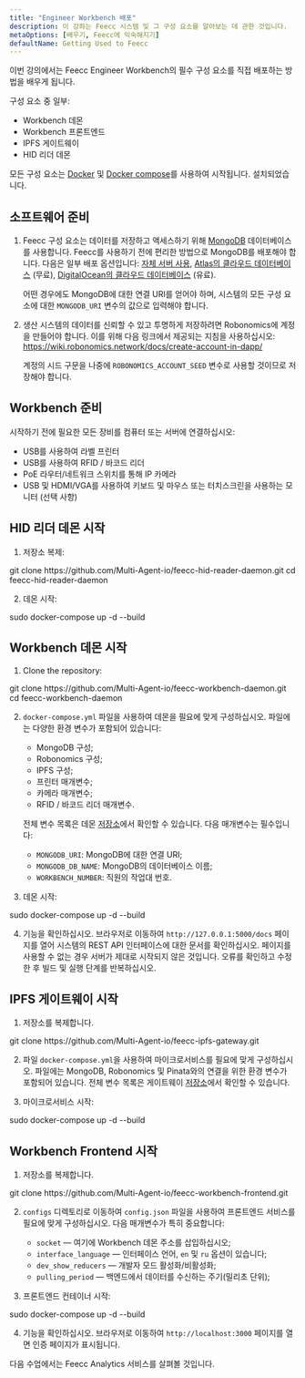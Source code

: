 ```yaml
---
title: "Engineer Workbench 배포"
description: 이 강좌는 Feecc 시스템 및 그 구성 요소를 알아보는 데 관한 것입니다.
metaOptions: [배우기, Feecc에 익숙해지기]
defaultName: Getting Used to Feecc
---
```


<RoboAcademyText fWeight="500">
이번 강의에서는 Feecc Engineer Workbench의 필수 구성 요소를 직접 배포하는 방법을 배우게 됩니다.
</RoboAcademyText>

구성 요소 중 일부:

- Workbench 데몬
- Workbench 프론트엔드
- IPFS 게이트웨이
- HID 리더 데몬

모든 구성 요소는 [Docker](https://docs.docker.com/engine/install/ubuntu/) 및 [Docker compose](https://docs.docker.com/compose/)를 사용하여 시작됩니다. 설치되었습니다.

## 소프트웨어 준비

1. Feecc 구성 요소는 데이터를 저장하고 액세스하기 위해 [MongoDB](https://www.mongodb.com/) 데이터베이스를 사용합니다. Feecc를 사용하기 전에 편리한 방법으로 MongoDB를 배포해야 합니다. 다음은 일부 배포 옵션입니다: [자체 서버 사용](https://www.mongodb.com/try/download/community), [Atlas의 클라우드 데이터베이스](https://www.mongodb.com/atlas) (무료), [DigitalOcean의 클라우드 데이터베이스](https://www.digitalocean.com/products/managed-databases-mongodb) (유료). 
    
    어떤 경우에도 MongoDB에 대한 연결 URI를 얻어야 하며, 시스템의 모든 구성 요소에 대한 `MONGODB_URI` 변수의 값으로 입력해야 합니다.
    
2. 생산 시스템의 데이터를 신뢰할 수 있고 투명하게 저장하려면 Robonomics에 계정을 만들어야 합니다. 이를 위해 다음 링크에서 제공되는 지침을 사용하십시오: https://wiki.robonomics.network/docs/create-account-in-dapp/
    
    계정의 시드 구문을 나중에 `ROBONOMICS_ACCOUNT_SEED` 변수로 사용할 것이므로 저장해야 합니다.

## Workbench 준비

시작하기 전에 필요한 모든 장비를 컴퓨터 또는 서버에 연결하십시오:

- USB를 사용하여 라벨 프린터
- USB를 사용하여 RFID / 바코드 리더
- PoE 라우터/네트워크 스위치를 통해 IP 카메라
- USB 및 HDMI/VGA를 사용하여 키보드 및 마우스 또는 터치스크린을 사용하는 모니터 (선택 사항)

## HID 리더 데몬 시작

1. 저장소 복제:

<LessonCodeWrapper language="bash" codeClass="big-code">
git clone https://github.com/Multi-Agent-io/feecc-hid-reader-daemon.git
cd feecc-hid-reader-daemon
</LessonCodeWrapper>

2. 데몬 시작:

<LessonCodeWrapper language="bash">
sudo docker-compose up -d --build
</LessonCodeWrapper>

## Workbench 데몬 시작

1. Clone the repository:

<LessonCodeWrapper language="bash" codeClass="big-code">
git clone https://github.com/Multi-Agent-io/feecc-workbench-daemon.git
cd feecc-workbench-daemon
</LessonCodeWrapper>

2. `docker-compose.yml` 파일을 사용하여 데몬을 필요에 맞게 구성하십시오. 파일에는 다양한 환경 변수가 포함되어 있습니다:

    - MongoDB 구성;
    - Robonomics 구성;
    - IPFS 구성;
    - 프린터 매개변수;
    - 카메라 매개변수;
    - RFID / 바코드 리더 매개변수.
    
    전체 변수 목록은 데몬 [저장소](https://github.com/Multi-Agent-io/feecc-workbench-daemon)에서 확인할 수 있습니다. 다음 매개변수는 필수입니다:
    
    - `MONGODB_URI`: MongoDB에 대한 연결 URI;
    - `MONGODB_DB_NAME`: MongoDB의 데이터베이스 이름;
    - `WORKBENCH_NUMBER`: 직원의 작업대 번호.

3. 데몬 시작:

<LessonCodeWrapper language="bash">
sudo docker-compose up -d --build
</LessonCodeWrapper>

4. 기능을 확인하십시오. 브라우저로 이동하여 `http://127.0.0.1:5000/docs` 페이지를 열어 시스템의 REST API 인터페이스에 대한 문서를 확인하십시오. 페이지를 사용할 수 없는 경우 서버가 제대로 시작되지 않은 것입니다. 오류를 확인하고 수정한 후 빌드 및 실행 단계를 반복하십시오.

## IPFS 게이트웨이 시작

1. 저장소를 복제합니다.

<LessonCodeWrapper language="bash" codeClass="big-code">
git clone https://github.com/Multi-Agent-io/feecc-ipfs-gateway.git
</LessonCodeWrapper>


2. 파일 `docker-compose.yml`을 사용하여 마이크로서비스를 필요에 맞게 구성하십시오. 파일에는 MongoDB, Robonomics 및 Pinata와의 연결을 위한 환경 변수가 포함되어 있습니다. 전체 변수 목록은 게이트웨이 [저장소](https://github.com/Multi-Agent-io/feecc-ipfs-gateway)에서 확인할 수 있습니다.

3. 마이크로서비스 시작:

<LessonCodeWrapper language="bash">
sudo docker-compose up -d --build
</LessonCodeWrapper>

## Workbench Frontend 시작

1. 저장소를 복제합니다.

<LessonCodeWrapper language="bash">
git clone https://github.com/Multi-Agent-io/feecc-workbench-frontend.git
</LessonCodeWrapper>

2. `configs` 디렉토리로 이동하여 `config.json` 파일을 사용하여 프론트엔드 서비스를 필요에 맞게 구성하십시오. 다음 매개변수가 특히 중요합니다:
    - `socket` — 여기에 Workbench 데몬 주소를 삽입하십시오;
    - `interface_language` — 인터페이스 언어, `en` 및 `ru` 옵션이 있습니다;
    - `dev_show_reducers` — 개발자 모드 활성화/비활성화;
    - `pulling_period` — 백엔드에서 데이터를 수신하는 주기(밀리초 단위);

3. 프론트엔드 컨테이너 시작:

<LessonCodeWrapper language="bash">
sudo docker-compose up -d --build
</LessonCodeWrapper>

4. 기능을 확인하십시오. 브라우저로 이동하여 `http://localhost:3000` 페이지를 열면 인증 페이지가 표시됩니다.

<RoboAcademyText fWeight="500">
다음 수업에서는 Feecc Analytics 서비스를 살펴볼 것입니다.
</RoboAcademyText>